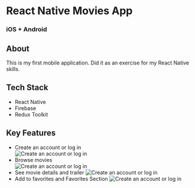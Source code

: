 # React Native Movies App

### iOS + Android

## About

This is my first mobile application. Did it as an exercise for my React Native skills.

## Tech Stack

- React Native
- Firebase
- Redux Toolkit

## Key Features

- Create an account or log in <br />
  ![Create an account or log in](https://media.giphy.com/media/mf4Y8QUAVQk1HWC5Kb/giphy.gif)
- Browse movies <br />
  ![Create an account or log in](https://media.giphy.com/media/cttOlOKODc5zWtejzs/giphy.gif)
- See movie details and trailer
  ![Create an account or log in](https://media.giphy.com/media/qnc2vv2QYJ6GxAtgEF/giphy.gif)
- Add to favorites and Favorites Section
  ![Create an account or log in](https://media.giphy.com/media/o8mjeKRENjs6yGg2v4/giphy.gif)
